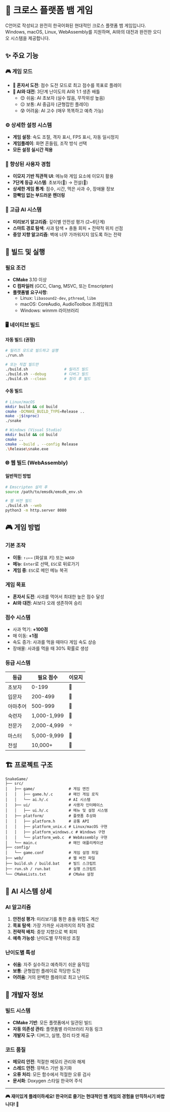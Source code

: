 # 🐍 크로스 플랫폼 뱀 게임

C언어로 작성되고 완전히 한국어화된 현대적인 크로스 플랫폼 뱀 게임입니다. Windows, macOS, Linux, WebAssembly를 지원하며, AI와의 대전과 완전한 오디오 시스템을 제공합니다.

## ✨ 주요 기능

### 🎮 게임 모드
- **🎯 혼자서 도전**: 점수 도전 모드로 최고 점수를 목표로 플레이
- **🤖 AI와 대전**: 3단계 난이도의 AI와 1:1 생존 배틀
  - 😊 쉬움: AI 초보자 (실수 많음, 무작위성 높음)
  - 😐 보통: AI 중급자 (균형잡힌 플레이)
  - 😰 어려움: AI 고수 (매우 똑똑하고 예측 가능)

### ⚙️ 상세한 설정 시스템
- **게임 설정**: 속도 조절, 격자 표시, FPS 표시, 자동 일시정지
- **게임플레이**: 화면 흔들림, 조작 방식 선택
- **모든 설정 실시간 적용**

### 🎨 향상된 사용자 경험
- **이모지 기반 직관적 UI**: 메뉴와 게임 요소에 이모지 활용
- **7단계 등급 시스템**: 초보자(🌱) → 전설(👑)
- **상세한 게임 통계**: 점수, 시간, 먹은 사과 수, 장애물 정보
- **깜빡임 없는 부드러운 렌더링**

### 🤖 고급 AI 시스템
- **미리보기 알고리즘**: 깊이별 안전성 평가 (2~6단계)
- **스마트 경로 탐색**: 사과 탐색 + 충돌 회피 + 전략적 위치 선점
- **중앙 지향 알고리즘**: 벽에 너무 가까워지지 않도록 하는 전략

## 🚀 빌드 및 실행

### 필요 조건
- **CMake** 3.10 이상
- **C 컴파일러** (GCC, Clang, MSVC, 또는 Emscripten)
- **플랫폼별 요구사항**:
  - Linux: `libasound2-dev`, `pthread`, `libm`
  - macOS: CoreAudio, AudioToolbox 프레임워크
  - Windows: winmm 라이브러리

### 🖥️ 네이티브 빌드

#### 자동 빌드 (권장)
```bash
# 릴리즈 모드로 빌드하고 실행
./run.sh

# 또는 직접 빌드만
./build.sh                # 릴리즈 빌드
./build.sh --debug        # 디버그 빌드
./build.sh --clean        # 정리 후 빌드
```

#### 수동 빌드
```bash
# Linux/macOS
mkdir build && cd build
cmake -DCMAKE_BUILD_TYPE=Release ..
make -j$(nproc)
./snake

# Windows (Visual Studio)
mkdir build && cd build
cmake ..
cmake --build . --config Release
.\Release\snake.exe
```

### 🌐 웹 빌드 (WebAssembly)

#### 일반적인 방법
```bash
# Emscripten 설치 후
source /path/to/emsdk/emsdk_env.sh

# 웹 버전 빌드
./build.sh --web
python3 -m http.server 8080
```

## 🎮 게임 방법

### 기본 조작
- **이동**: `↑↓←→` (화살표 키) 또는 `WASD`
- **메뉴**: `Enter`로 선택, `ESC`로 뒤로가기
- **게임 중**: `ESC`로 메인 메뉴 복귀

### 게임 목표
- **혼자서 도전**: 사과를 먹어서 최대한 높은 점수 달성
- **AI와 대전**: AI보다 오래 생존하여 승리

### 점수 시스템
- 사과 먹기: **+100점**
- 매 이동: **+1점**
- 속도 증가: 사과를 먹을 때마다 게임 속도 상승
- 장애물: 사과를 먹을 때 30% 확률로 생성

### 등급 시스템
| 등급 | 필요 점수 | 이모지 |
|------|-----------|--------|
| 초보자 | 0-199 | 🌱 |
| 입문자 | 200-499 | 🥉 |
| 아마추어 | 500-999 | 🥈 |
| 숙련자 | 1,000-1,999 | 🥇 |
| 전문가 | 2,000-4,999 | ⭐ |
| 마스터 | 5,000-9,999 | 💎 |
| 전설 | 10,000+ | 👑 |

## 🏗️ 프로젝트 구조

```
SnakeGame/
├── src/
│   ├── game/               # 게임 엔진
│   │   ├── game.h/.c       # 메인 게임 로직
│   │   └── ai.h/.c         # AI 시스템
│   ├── ui/                 # 사용자 인터페이스
│   │   ├── ui.h/.c         # 메뉴 및 설정 시스템
│   ├── platform/           # 플랫폼 추상화
│   │   ├── platform.h      # 공통 API
│   │   ├── platform_unix.c # Linux/macOS 구현
│   │   ├── platform_windows.c # Windows 구현
│   │   └── platform_web.c  # WebAssembly 구현
│   └── main.c              # 메인 애플리케이션
├── config/
│   └── game.conf           # 게임 설정 파일
├── web/                    # 웹 버전 파일
├── build.sh / build.bat    # 빌드 스크립트
├── run.sh / run.bat        # 실행 스크립트
└── CMakeLists.txt          # CMake 설정
```

## 🤖 AI 시스템 상세

### AI 알고리즘
1. **안전성 평가**: 미리보기를 통한 충돌 위험도 계산
2. **목표 탐색**: 가장 가까운 사과까지의 최적 경로
3. **전략적 배치**: 중앙 지향으로 벽 회피
4. **예측 가능성**: 난이도별 무작위성 조절

### 난이도별 특성
- **쉬움**: 자주 실수하고 예측하기 쉬운 움직임
- **보통**: 균형잡힌 플레이로 적당한 도전
- **어려움**: 거의 완벽한 플레이로 최고 난이도

## 🔧 개발자 정보

### 빌드 시스템
- **CMake 기반**: 모든 플랫폼에서 일관된 빌드
- **자동 의존성 관리**: 플랫폼별 라이브러리 자동 링크
- **개발자 도구**: 디버그, 실행, 정리 타겟 제공

### 코드 품질
- **메모리 안전**: 적절한 메모리 관리와 해제
- **스레드 안전**: 뮤텍스 기반 동기화
- **오류 처리**: 모든 함수에서 적절한 오류 검사
- **문서화**: Doxygen 스타일 한국어 주석


---

**🎮 재미있게 플레이하세요! 한국어로 즐기는 현대적인 뱀 게임의 경험을 만끽하시기 바랍니다! 🐍**
